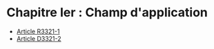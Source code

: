 # Chapitre Ier : Champ d'application

* [Article R3321-1](./LEGIARTI000020464914.md)
* [Article D3321-2](./LEGIARTI000020465044.md)
